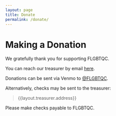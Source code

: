 ```yaml
---
layout: page
title: Donate
permalink: /donate/
---
```


# Making a Donation
We gratefully thank you for supporting FLGBTQC. 

You can reach our treasurer by email [here](mailto:{{layout.treasurer.email}}).

Donations can be sent via Venmo to [@FLGBTQC](https://venmo.com/flgbtqc).

Alternatively, checks may be sent to the treasurer:
> {{layout.treasurer.address}}

Please make checks payable to FLGBTQC.
